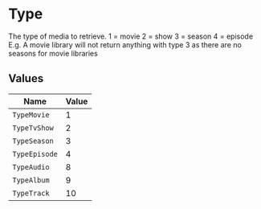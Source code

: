 # Type

The type of media to retrieve.
1 = movie
2 = show
3 = season
4 = episode
E.g. A movie library will not return anything with type 3 as there are no seasons for movie libraries



## Values

| Name          | Value         |
| ------------- | ------------- |
| `TypeMovie`   | 1             |
| `TypeTvShow`  | 2             |
| `TypeSeason`  | 3             |
| `TypeEpisode` | 4             |
| `TypeAudio`   | 8             |
| `TypeAlbum`   | 9             |
| `TypeTrack`   | 10            |